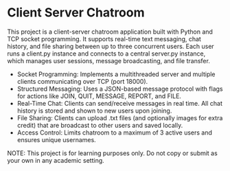 # Client Server Chatroom

This project is a client-server chatroom application built with Python and TCP socket programming. It supports real-time text messaging, chat history, and file sharing between up to three concurrent users. Each user runs a client.py instance and connects to a central server.py instance, which manages user sessions, message broadcasting, and file transfer.

- Socket Programming: Implements a multithreaded server and multiple clients communicating over TCP (port 18000).
- Structured Messaging: Uses a JSON-based message protocol with flags for actions like JOIN, QUIT, MESSAGE, REPORT, and FILE.
- Real-Time Chat: Clients can send/receive messages in real time. All chat history is stored and shown to new users upon joining.
- File Sharing: Clients can upload .txt files (and optionally images for extra credit) that are broadcast to other users and saved locally.
- Access Control: Limits chatroom to a maximum of 3 active users and ensures unique usernames.

NOTE: This project is for learning purposes only. Do not copy or submit as your own in any academic setting.
